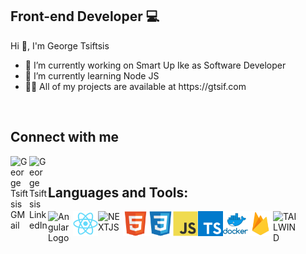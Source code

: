 
<h2  > Front-end Developer 💻  </h1>

Hi 👋, I'm George Tsiftsis


<ul>
   <li> 🔭 I’m currently working on Smart Up Ike as Software Developer </li>

<li>🌱 I’m currently learning Node JS </li>


 <li>🧑‍💻 All of my projects are available at https://gtsif.com </li>
   </ul>

 </br >
   <h2> Connect with me </h2>
<a href="mailto:gtsiff@gmail.com"
   target="_blank" rel="noopener noreferrer"> <img
align="left"
alt="George Tsiftsis GMail"
width="30px"
src="https://cdn-icons-png.flaticon.com/512/732/732200.png" />
   </a>
<a href="https://www.linkedin.com/in/george-tsiftsis/"
  target="_blank" rel="noopener noreferrer"> 
   <img
align="left"
alt="George Tsiftsis LinkedIn"
width="30px"
src="https://cdn-icons-png.flaticon.com/512/3536/3536505.png" />
   </a>
   </br>    
    <h2> Languages and Tools: </h2>
    <img
    align="left"
    width="40px"
    alt="Angular Logo"  
 src="https://avatars.githubusercontent.com/u/139426?s=200&v=4"
  />
   <img
align="left"
alt="REACT"
width="40px"
src="https://raw.githubusercontent.com/devicons/devicon/master/icons/react/react-original.svg" /> 
<img
align="left"
alt="NEXTJS"
width="40px"
src="https://camo.githubusercontent.com/92ec9eb7eeab7db4f5919e3205918918c42e6772562afb4112a2909c1aaaa875/68747470733a2f2f6173736574732e76657263656c2e636f6d2f696d6167652f75706c6f61642f76313630373535343338352f7265706f7369746f726965732f6e6578742d6a732f6e6578742d6c6f676f2e706e67" /> 
<img
align="left"
alt="HTML5"
width="40px"
src="https://raw.githubusercontent.com/devicons/devicon/master/icons/html5/html5-original.svg" /> 
<img
align="left"
alt="CSS3"
width="40px"
src="https://raw.githubusercontent.com/devicons/devicon/master/icons/css3/css3-original.svg" />
 <img
align="left"
alt="JAVASCRIPT"
width="40px"
src="https://raw.githubusercontent.com/devicons/devicon/master/icons/javascript/javascript-original.svg" />
 <img
align="left"
alt="JAVASCRIPT"
width="40px"
src="https://raw.githubusercontent.com/github/explore/80688e429a7d4ef2fca1e82350fe8e3517d3494d/topics/typescript/typescript.png" />
  <img
align="left"
alt="DOCKER"
width="40px"
src="https://raw.githubusercontent.com/github/explore/80688e429a7d4ef2fca1e82350fe8e3517d3494d/topics/docker/docker.png" />
<img
align="left"
alt="FIREBASE"
width="40px"
src="https://raw.githubusercontent.com/github/explore/80688e429a7d4ef2fca1e82350fe8e3517d3494d/topics/firebase/firebase.png" /> 
<img
align="left"
alt="TAILWIND"
width="40px"
src="https://avatars.githubusercontent.com/u/67109815?s=200&v=4" />  
  



 






<!---
GeorgeTsiftsis/GeorgeTsiftsis is a ✨ special ✨ repository because its `README.md` (this file) appears on your GitHub profile.
You can click the Preview link to take a look at your changes.
--->

